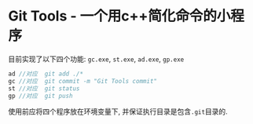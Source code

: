 # Git Tools - 一个用c++简化命令的小程序

目前实现了以下四个功能: `gc.exe`, `st.exe`, `ad.exe`, `gp.exe`

```c++
ad //对应  git add ./*
gc //对应  git commit -m "Git Tools commit"
st //对应  git status
gp //对应  git push
```

使用前应将四个程序放在环境变量下, 并保证执行目录是包含`.git`目录的.

